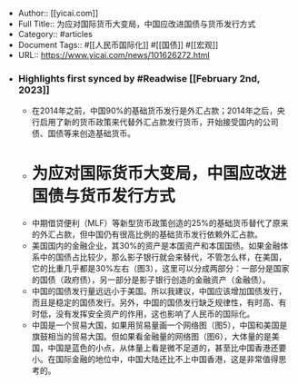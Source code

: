 - Author:: [[yicai.com]]
- Full Title:: 为应对国际货币大变局，中国应改进国债与货币发行方式
- Category:: #articles
- Document Tags:: #[[人民币国际化]] #[[国债]] #[[宏观]]
- URL:: https://www.yicai.com/news/101626272.html
- ### Highlights first synced by #Readwise [[February 2nd, 2023]]
    - 在2014年之前，中国90%的基础货币发行是外汇占款；2014年之后，央行启用了新的货币政策来代替外汇占款发行货币，开始接受国内的公司债、国债等来创造基础货币。
    - 为应对国际货币大变局，中国应改进国债与货币发行方式
      =========================
    - 中期借贷便利（MLF）等新型货币政策创造的25%的基础货币替代了原来的外汇占款，但中国仍有很高比例的基础货币发行依赖外汇占款。
    - 美国国内的金融企业，其30%的资产是本国资产和本国国债。如果金融体系中的国债占比较少，那么影子银行就会来替代，不管怎么样，在美国，它的比重几乎都是30%左右（图3），这里可以分成两部分：一部分是国家的国债（政府债），另一部分是影子银行创造的金融资产（金融债）。
    - 中国的国债发行量远远小于美国。所以我建议，中国应该增加国债发行，而且是稳定的国债发行。另外，中国的国债发行缺乏规律性，有时高、有时低，没有发挥安全资产的作用，这也影响了人民币的国际化。
    - 中国是一个贸易大国，如果用贸易量画一个网络图（图5），中国和美国是旗鼓相当的贸易大国。但如果看金融量的网络图（图6），大体量的是美国，中国是蓝色的小点，从体量上看是微不足道的，甚至比中国香港还要小。在国际金融的地位中，中国大陆还比不上中国香港，这是非常值得思考的。
